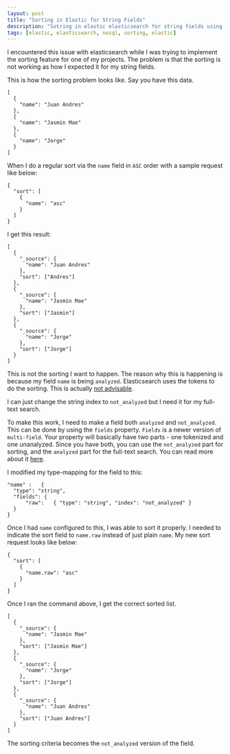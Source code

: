 ```yaml
---
layout: post
title: "Sorting in Elastic for String Fields"
description: "Sotring in elastic elasticsearch for string fields using multifield"
tags: [elastic, elasticsearch, nosql, sorting, elastic]
---
```


I encountered this issue with elasticsearch while I was trying to implement the sorting feature for one of my projects. The problem is that the sorting is not working as how I expected it for my string fields. 

This is how the sorting problem looks like. Say you have this data.

    [
      {
        "name": "Juan Andres"
      },
      {
        "name": "Jasmin Mae"
      },
      {
        "name": "Jorge"
      }
    ]

When I do a regular sort via the ```name``` field in ```ASC``` order with a sample request like below:

    {
      "sort": [
        {
          "name": "asc"
        }
      ]
    }

I get this result:

    [
      {
        "_source": {
          "name": "Juan Andres"
        },
        "sort": ["Andres"]
      },
      {
        "_source": {
          "name": "Jasmin Mae"
        },
        "sort": ["Jasmin"]
      },
      {
        "_source": {
          "name": "Jorge"
        },
        "sort": ["Jorge"]
      }
    ]

This is not the sorting I want to happen. The reason why this is happening is because my field ```name``` is being ```analyzed```. Elasticsearch uses the tokens to do the sorting. This is actually [not advisable](http://www.elastic.co/guide/en/elasticsearch/reference/current/search-request-sort.html).

I can just change the string index to ```not_analyzed``` but I need it for my full-text search. 

To make this work, I need to make a field both ```analyzed``` and ```not_analyzed```. This can be done by using the ```fields``` property. ```Fields``` is a newer version of ```multi-field```. Your property will basically have two parts - one tokenized and one unanalyzed. Since you have both, you can use the ```not_analyzed``` part for sorting, and the ```analyzed``` part for the full-text search. You can read more about it [here](http://www.elastic.co/guide/en/elasticsearch/reference/current/_multi_fields.html).

I modified my type-mapping for the field to this:

    "name" :   {
      "type": "string",
      "fields": {
          "raw":   { "type": "string", "index": "not_analyzed" }
      }
    }

Once I had ```name``` configured to this, I was able to sort it properly. I needed to indicate the sort field to ```name.raw``` instead of just plain ```name```. My new sort request looks like below:

    {
      "sort": [
        {
          "name.raw": "asc"
        }
      ]
    }

Once I ran the command above, I get the correct sorted list.

    [
      {
        "_source": {
          "name": "Jasmin Mae"
        },
        "sort": ["Jasmin Mae"]
      },
      {
        "_source": {
          "name": "Jorge"
        },
        "sort": ["Jorge"]
      },
      {
        "_source": {
          "name": "Juan Andres"
        },
        "sort": ["Juan Andres"]
      } 
    ]

The sorting criteria becomes the ```not_analyzed``` version of the field.